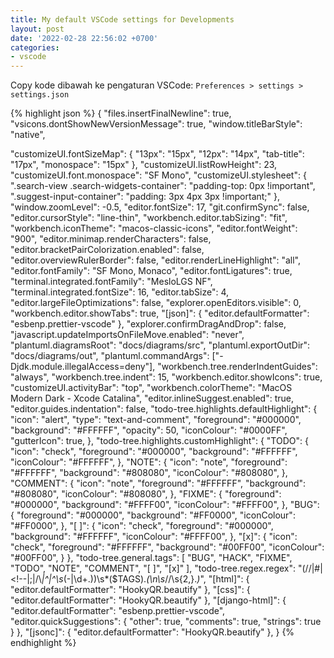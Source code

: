 ```yaml
---
title: My default VSCode settings for Developments
layout: post
date: '2022-02-28 22:56:02 +0700'
categories:
- vscode
---
```


Copy kode dibawah ke pengaturan VSCode: `Preferences > settings > settings.json`

{% highlight json %}
{
  "files.insertFinalNewline": true,
  "vsicons.dontShowNewVersionMessage": true,
  "window.titleBarStyle": "native",

  "customizeUI.fontSizeMap": {
    "13px": "15px",
    "12px": "14px",
    "tab-title": "17px",
    "monospace": "15px"
  },
  "customizeUI.listRowHeight": 23,
  "customizeUI.font.monospace": "SF Mono",
  "customizeUI.stylesheet": {
    ".search-view .search-widgets-container": "padding-top: 0px !important",
    ".suggest-input-container": "padding: 3px 4px 3px !important;"
  },
  "window.zoomLevel": -0.5,
  "editor.fontSize": 17,
  "git.confirmSync": false,
  "editor.cursorStyle": "line-thin",
  "workbench.editor.tabSizing": "fit",
  "workbench.iconTheme": "macos-classic-icons",
  "editor.fontWeight": "900",
  "editor.minimap.renderCharacters": false,
  "editor.bracketPairColorization.enabled": false,
  "editor.overviewRulerBorder": false,
  "editor.renderLineHighlight": "all",
  "editor.fontFamily": "SF Mono, Monaco",
  "editor.fontLigatures": true,
  "terminal.integrated.fontFamily": "MesloLGS NF",
  "terminal.integrated.fontSize": 16,
  "editor.tabSize": 4,
  "editor.largeFileOptimizations": false,
  "explorer.openEditors.visible": 0,
  "workbench.editor.showTabs": true,
  "[json]": {
    "editor.defaultFormatter": "esbenp.prettier-vscode"
  },
  "explorer.confirmDragAndDrop": false,
  "javascript.updateImportsOnFileMove.enabled": "never",
  "plantuml.diagramsRoot": "docs/diagrams/src",
  "plantuml.exportOutDir": "docs/diagrams/out",
  "plantuml.commandArgs": ["-Djdk.module.illegalAccess=deny"],
  "workbench.tree.renderIndentGuides": "always",
  "workbench.tree.indent": 15,
  "workbench.editor.showIcons": true,
  "customizeUI.activityBar": "top",
  "workbench.colorTheme": "MacOS Modern Dark - Xcode Catalina",
  "editor.inlineSuggest.enabled": true,
  "editor.guides.indentation": false,
  "todo-tree.highlights.defaultHighlight": {
    "icon": "alert",
    "type": "text-and-comment",
    "foreground": "#000000",
    "background": "#FFFFFF",
    "opacity": 50,
    "iconColour": "#0000FF",
    "gutterIcon": true,
  },
  "todo-tree.highlights.customHighlight": {
    "TODO": {
      "icon": "check",
      "foreground": "#000000",
      "background": "#FFFFFF",
      "iconColour": "#FFFFFF",
    },
    "NOTE": {
      "icon": "note",
      "foreground": "#FFFFFF",
      "background": "#808080",
      "iconColour": "#808080",
    },
    "COMMENT": {
      "icon": "note",
      "foreground": "#FFFFFF",
      "background": "#808080",
      "iconColour": "#808080",
    },
    "FIXME": {
      "foreground": "#000000",
      "background": "#FFFF00",
      "iconColour": "#FFFF00",
    },
    "BUG": {
      "foreground": "#000000",
      "background": "#FF0000",
      "iconColour": "#FF0000",
    },
    "[ ]": {
      "icon": "check",
      "foreground": "#000000",
      "background": "#FFFFFF",
      "iconColour": "#FFFF00",
    },
    "[x]": {
      "icon": "check",
      "foreground": "#FFFFFF",
      "background": "#00FF00",
      "iconColour": "#00FF00",
    }
  },
  "todo-tree.general.tags": [
    "BUG",
    "HACK",
    "FIXME",
    "TODO",
    "NOTE",
    "COMMENT",
    "[ ]",
    "[x]"
  ],
  "todo-tree.regex.regex": "(//|#|<!--|;|/\\*|^|^\\s*(-|\\d+.))\\s*($TAGS).*(\\n\\s*//\\s{2,}.*)*",
  "[html]": {
    "editor.defaultFormatter": "HookyQR.beautify"
  },
  "[css]": {
    "editor.defaultFormatter": "HookyQR.beautify"
  },
  "[django-html]": {
    "editor.defaultFormatter": "esbenp.prettier-vscode",
    "editor.quickSuggestions": {
      "other": true,
      "comments": true,
      "strings": true
    }
  },
  "[jsonc]": {
    "editor.defaultFormatter": "HookyQR.beautify"
  },
}
{% endhighlight %}
